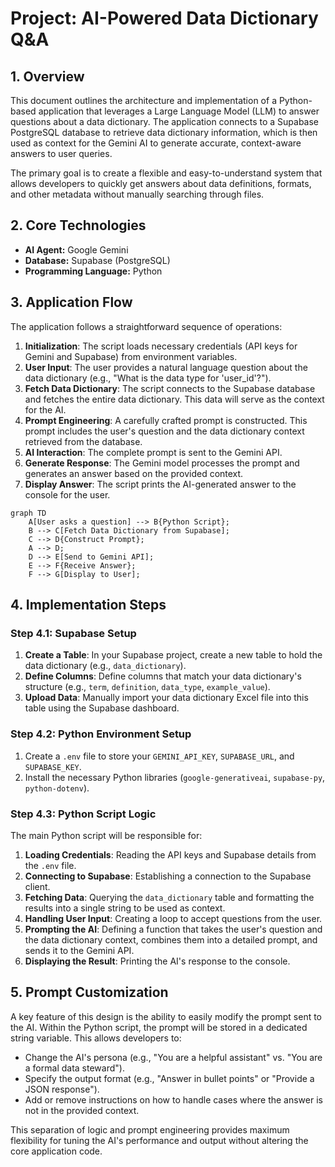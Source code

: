 
# Project: AI-Powered Data Dictionary Q&A

## 1. Overview

This document outlines the architecture and implementation of a Python-based application that leverages a Large Language Model (LLM) to answer questions about a data dictionary. The application connects to a Supabase PostgreSQL database to retrieve data dictionary information, which is then used as context for the Gemini AI to generate accurate, context-aware answers to user queries.

The primary goal is to create a flexible and easy-to-understand system that allows developers to quickly get answers about data definitions, formats, and other metadata without manually searching through files.

## 2. Core Technologies

*   **AI Agent:** Google Gemini
*   **Database:** Supabase (PostgreSQL)
*   **Programming Language:** Python

## 3. Application Flow

The application follows a straightforward sequence of operations:

1.  **Initialization**: The script loads necessary credentials (API keys for Gemini and Supabase) from environment variables.
2.  **User Input**: The user provides a natural language question about the data dictionary (e.g., "What is the data type for 'user_id'?").
3.  **Fetch Data Dictionary**: The script connects to the Supabase database and fetches the entire data dictionary. This data will serve as the context for the AI.
4.  **Prompt Engineering**: A carefully crafted prompt is constructed. This prompt includes the user's question and the data dictionary context retrieved from the database.
5.  **AI Interaction**: The complete prompt is sent to the Gemini API.
6.  **Generate Response**: The Gemini model processes the prompt and generates an answer based on the provided context.
7.  **Display Answer**: The script prints the AI-generated answer to the console for the user.

```mermaid
graph TD
    A[User asks a question] --> B{Python Script};
    B --> C[Fetch Data Dictionary from Supabase];
    C --> D{Construct Prompt};
    A --> D;
    D --> E[Send to Gemini API];
    E --> F{Receive Answer};
    F --> G[Display to User];
```

## 4. Implementation Steps

### Step 4.1: Supabase Setup

1.  **Create a Table**: In your Supabase project, create a new table to hold the data dictionary (e.g., `data_dictionary`).
2.  **Define Columns**: Define columns that match your data dictionary's structure (e.g., `term`, `definition`, `data_type`, `example_value`).
3.  **Upload Data**: Manually import your data dictionary Excel file into this table using the Supabase dashboard.

### Step 4.2: Python Environment Setup

1.  Create a `.env` file to store your `GEMINI_API_KEY`, `SUPABASE_URL`, and `SUPABASE_KEY`.
2.  Install the necessary Python libraries (`google-generativeai`, `supabase-py`, `python-dotenv`).

### Step 4.3: Python Script Logic

The main Python script will be responsible for:
1.  **Loading Credentials**: Reading the API keys and Supabase details from the `.env` file.
2.  **Connecting to Supabase**: Establishing a connection to the Supabase client.
3.  **Fetching Data**: Querying the `data_dictionary` table and formatting the results into a single string to be used as context.
4.  **Handling User Input**: Creating a loop to accept questions from the user.
5.  **Prompting the AI**: Defining a function that takes the user's question and the data dictionary context, combines them into a detailed prompt, and sends it to the Gemini API.
6.  **Displaying the Result**: Printing the AI's response to the console.

## 5. Prompt Customization

A key feature of this design is the ability to easily modify the prompt sent to the AI. Within the Python script, the prompt will be stored in a dedicated string variable. This allows developers to:

*   Change the AI's persona (e.g., "You are a helpful assistant" vs. "You are a formal data steward").
*   Specify the output format (e.g., "Answer in bullet points" or "Provide a JSON response").
*   Add or remove instructions on how to handle cases where the answer is not in the provided context.

This separation of logic and prompt engineering provides maximum flexibility for tuning the AI's performance and output without altering the core application code.
